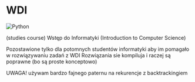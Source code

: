# WDI
![Python](https://img.shields.io/badge/.py-Python-B6D5E1?logo=python&logoColor=white&style=flat-square)

(studies course) Wstęp do Informatyki (Introduction to Computer Science)

Pozostawione tylko dla potomnych studentów informatyki aby im pomagało w rozwiązywaniu zadań z WDI 
Rozwiązania sie kompiluja i raczej są poprawne (bo są proste konceptowo)

UWAGA! używam bardzo fajnego paternu na rekurencje z backtrackingiem
